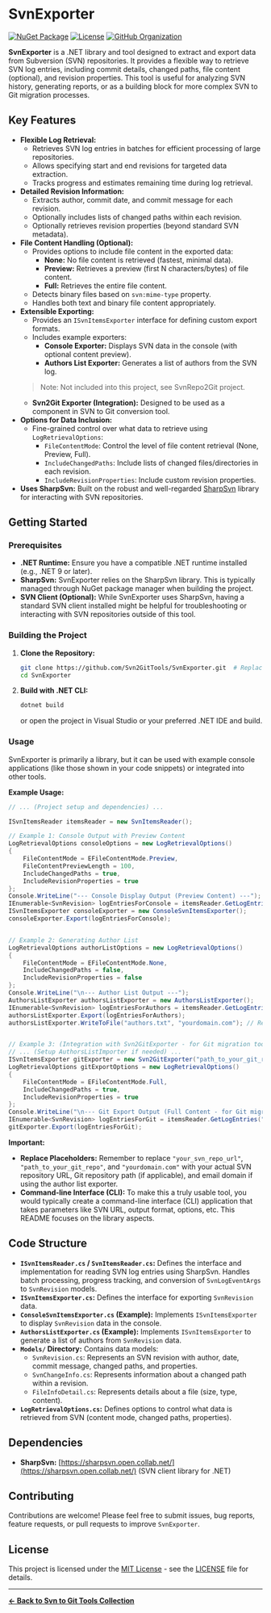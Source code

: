 # SvnExporter
[![NuGet Package](https://img.shields.io/nuget/v/SvnImporter.Lib.svg?style=flat-square)](https://www.nuget.org/packages/SvnImporter.Lib)
[![License](https://img.shields.io/badge/License-MIT-blue.svg)](https://opensource.org/licenses/MIT)  <!-- Replace with your license badge if different -->
[![GitHub Organization](https://img.shields.io/badge/Organization-Svn2GitTools-blueviolet)](https://github.com/Svn2GitTools) <!-- Replace with your org link if different -->

**SvnExporter** is a .NET library and tool designed to extract and export data from Subversion (SVN) repositories. It provides a flexible way to retrieve SVN log entries, including commit details, changed paths, file content (optional), and revision properties.  This tool is useful for analyzing SVN history, generating reports, or as a building block for more complex SVN to Git migration processes.

## Key Features

* **Flexible Log Retrieval:**
    * Retrieves SVN log entries in batches for efficient processing of large repositories.
    * Allows specifying start and end revisions for targeted data extraction.
    * Tracks progress and estimates remaining time during log retrieval.
* **Detailed Revision Information:**
    * Extracts author, commit date, and commit message for each revision.
    * Optionally includes lists of changed paths within each revision.
    * Optionally retrieves revision properties (beyond standard SVN metadata).
* **File Content Handling (Optional):**
    * Provides options to include file content in the exported data:
        * **None:**  No file content is retrieved (fastest, minimal data).
        * **Preview:** Retrieves a preview (first N characters/bytes) of file content.
        * **Full:** Retrieves the entire file content.
    * Detects binary files based on `svn:mime-type` property.
    * Handles both text and binary file content appropriately.
* **Extensible Exporting:**
    * Provides an `ISvnItemsExporter` interface for defining custom export formats.
    * Includes example exporters:
        * **Console Exporter:**  Displays SVN data in the console (with optional content preview).
        * **Authors List Exporter:** Generates a list of authors from the SVN log.
     >Note: Not included into this project, see SvnRepo2Git project.
     * **Svn2Git Exporter (Integration):** Designed to be used as a component in SVN to Git conversion tool.
* **Options for Data Inclusion:**
    * Fine-grained control over what data to retrieve using `LogRetrievalOptions`:
        * `FileContentMode`: Control the level of file content retrieval (None, Preview, Full).
        * `IncludeChangedPaths`: Include lists of changed files/directories in each revision.
        * `IncludeRevisionProperties`: Include custom revision properties.
* **Uses SharpSvn:**  Built on the robust and well-regarded [SharpSvn](https://github.com/AmpScm/SharpSvn) library for interacting with SVN repositories.

## Getting Started

### Prerequisites

* **.NET Runtime:**  Ensure you have a compatible .NET runtime installed (e.g., .NET 9 or later).
* **SharpSvn:** SvnExporter relies on the SharpSvn library.  This is typically managed through NuGet package manager when building the project.
* **SVN Client (Optional):** While SvnExporter uses SharpSvn, having a standard SVN client installed might be helpful for troubleshooting or interacting with SVN repositories outside of this tool.

### Building the Project

1. **Clone the Repository:**
   ```bash
   git clone https://github.com/Svn2GitTools/SvnExporter.git  # Replace with your actual repository URL
   cd SvnExporter
   ```

2. **Build with .NET CLI:**
   ```bash
   dotnet build
   ```
   or open the project in Visual Studio or your preferred .NET IDE and build.

### Usage

SvnExporter is primarily a library, but it can be used with example console applications (like those shown in your code snippets) or integrated into other tools.

**Example Usage:**

```csharp
// ... (Project setup and dependencies) ...

ISvnItemsReader itemsReader = new SvnItemsReader();

// Example 1: Console Output with Preview Content
LogRetrievalOptions consoleOptions = new LogRetrievalOptions()
{
    FileContentMode = EFileContentMode.Preview,
    FileContentPreviewLength = 100,
    IncludeChangedPaths = true,
    IncludeRevisionProperties = true
};
Console.WriteLine("--- Console Display Output (Preview Content) ---");
IEnumerable<SvnRevision> logEntriesForConsole = itemsReader.GetLogEntries("your_svn_repo_url", consoleOptions); // Replace with your SVN URL
ISvnItemsExporter consoleExporter = new ConsoleSvnItemsExporter();
consoleExporter.Export(logEntriesForConsole);


// Example 2: Generating Author List
LogRetrievalOptions authorListOptions = new LogRetrievalOptions()
{
    FileContentMode = EFileContentMode.None,
    IncludeChangedPaths = false,
    IncludeRevisionProperties = false
};
Console.WriteLine("\n--- Author List Output ---");
AuthorsListExporter authorsListExporter = new AuthorsListExporter();
IEnumerable<SvnRevision> logEntriesForAuthors = itemsReader.GetLogEntries("your_svn_repo_url", authorListOptions); // Replace with your SVN URL
authorsListExporter.Export(logEntriesForAuthors);
authorsListExporter.WriteToFile("authors.txt", "yourdomain.com"); // Replace with your domain if needed


// Example 3: (Integration with Svn2GitExporter - for Git migration tools)
// ... (Setup AuthorsListImporter if needed) ...
ISvnItemsExporter gitExporter = new Svn2GitExporter("path_to_your_git_repo", /* authorsListImporter if needed */ null); // Replace with your Git repo path
LogRetrievalOptions gitExportOptions = new LogRetrievalOptions()
{
    FileContentMode = EFileContentMode.Full,
    IncludeChangedPaths = true,
    IncludeRevisionProperties = true
};
Console.WriteLine("\n--- Git Export Output (Full Content - for Git migration) ---");
IEnumerable<SvnRevision> logEntriesForGit = itemsReader.GetLogEntries("your_svn_repo_url", gitExportOptions); // Replace with your SVN URL
gitExporter.Export(logEntriesForGit);
```

**Important:**

* **Replace Placeholders:**  Remember to replace `"your_svn_repo_url"`, `"path_to_your_git_repo"`, and `"yourdomain.com"` with your actual SVN repository URL, Git repository path (if applicable), and email domain if using the author list exporter.
* **Command-line Interface (CLI):**  To make this a truly usable tool, you would typically create a command-line interface (CLI) application that takes parameters like SVN URL, output format, options, etc.  This README focuses on the library aspects.

## Code Structure

* **`ISvnItemsReader.cs` / `SvnItemsReader.cs`:**  Defines the interface and implementation for reading SVN log entries using SharpSvn.  Handles batch processing, progress tracking, and conversion of `SvnLogEventArgs` to `SvnRevision` models.
* **`ISvnItemsExporter.cs`:**  Defines the interface for exporting `SvnRevision` data.
* **`ConsoleSvnItemsExporter.cs` (Example):**  Implements `ISvnItemsExporter` to display `SvnRevision` data in the console.
* **`AuthorsListExporter.cs` (Example):** Implements `ISvnItemsExporter` to generate a list of authors from `SvnRevision` data.
* **`Models/` Directory:** Contains data models:
    * `SvnRevision.cs`: Represents an SVN revision with author, date, commit message, changed paths, and properties.
    * `SvnChangeInfo.cs`: Represents information about a changed path within a revision.
    * `FileInfoDetail.cs`: Represents details about a file (size, type, content).
* **`LogRetrievalOptions.cs`:** Defines options to control what data is retrieved from SVN (content mode, changed paths, properties).

## Dependencies

* **SharpSvn:**  [https://sharpsvn.open.collab.net/](https://sharpsvn.open.collab.net/) (SVN client library for .NET)

## Contributing

Contributions are welcome!  Please feel free to submit issues, bug reports, feature requests, or pull requests to improve `SvnExporter`.

## License

This project is licensed under the [MIT License](LICENSE) - see the [LICENSE](LICENSE) file for details.  <!-- Replace with your actual license and LICENSE file -->

---

**[← Back to Svn to Git Tools Collection](https://github.com/Svn2GitTools)**  <!-- Replace with your organization link -->
```
